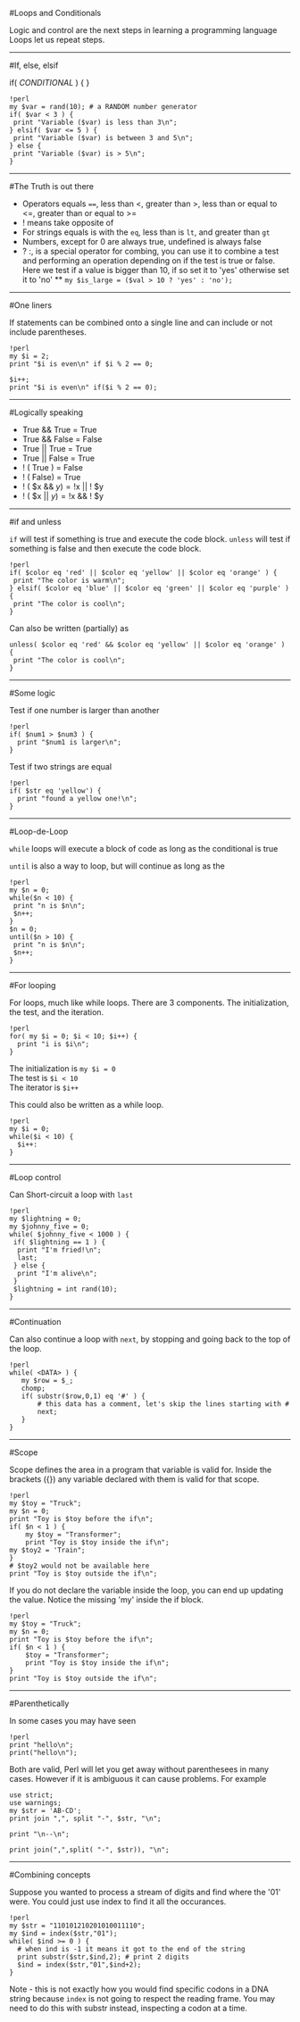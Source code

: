 #Loops and Conditionals

Logic and control are the next steps in learning a programming language
Loops let us repeat steps.


---
#If, else, elsif

if( *CONDITIONAL* ) {
}

    !perl
    my $var = rand(10); # a RANDOM number generator
    if( $var < 3 ) {
     print "Variable ($var) is less than 3\n";
    } elsif( $var <= 5 ) {
     print "Variable ($var) is between 3 and 5\n";
    } else {
     print "Variable ($var) is > 5\n";
    }

---
#The Truth is out there

* Operators equals `==`, less than <, greater than >, less than or equal to <=, greater than or equal to >=   
* ! means take opposite of
* For strings equals is with the `eq`, less than is `lt`, and greater than `gt` 
* Numbers, except for 0 are always true, undefined is always false
* ? :, is a special operator for combing, you can use it to combine a test and performing an operation depending on if the test is true or false. Here we test if a value is bigger than 10, if so set it to 'yes' otherwise set it to 'no'
** `my $is_large = ($val > 10 ? 'yes' : 'no');`

---
#One liners

If statements can be combined onto a single line and can include or not include parentheses.

    !perl
    my $i = 2;
    print "$i is even\n" if $i % 2 == 0;

    $i++;
    print "$i is even\n" if($i % 2 == 0);

---
#Logically speaking

* True && True = True
* True && False = False
* True || True = True
* True || False = True
* ! ( True ) = False
* ! ( False) = True
* ! ( $x && $y ) = !$x || ! $y
* ! ( $x || $y ) = !$x && ! $y

---
#if and unless

`if` will test if something is true and execute the code block. `unless` will test if something is false and then execute the code block.

    !perl
    if( $color eq 'red' || $color eq 'yellow' || $color eq 'orange' ) {
     print "The color is warm\n";
    } elsif( $color eq 'blue' || $color eq 'green' || $color eq 'purple' ) {
     print "The color is cool\n";
    }

Can also be written (partially) as

    unless( $color eq 'red' && $color eq 'yellow' || $color eq 'orange' ) {
     print "The color is cool\n";
    }

---
#Some logic

Test if one number is larger than another

    !perl
    if( $num1 > $num3 ) {
      print "$num1 is larger\n";
    }

Test if two strings are equal

    !perl
    if( $str eq 'yellow') {
      print "found a yellow one!\n";
    }


---
#Loop-de-Loop

`while` loops will execute a block of code as long as the conditional is true

`until` is also a way to loop, but will continue as long as the 

    !perl
    my $n = 0;
    while($n < 10) {
     print "n is $n\n";
     $n++;
    }
    $n = 0;
    until($n > 10) {
     print "n is $n\n";
     $n++;
    }
---
#For looping

For loops, much like while loops. There are 3 components. The initialization, the test, and the iteration.

    !perl
    for( my $i = 0; $i < 10; $i++) {
      print "i is $i\n";
    }

The initialization is `my $i = 0`  
The test is `$i < 10`  
The iterator is `$i++`

This could also be written as a while loop.

    !perl
    my $i = 0;
    while($i < 10) {
      $i++:
    }

---
#Loop control

Can Short-circuit a loop with `last`  

    !perl
    my $lightning = 0;
    my $johnny_five = 0;
    while( $johnny_five < 1000 ) {
     if( $lightning == 1 ) {
      print "I'm fried!\n";
      last;
     } else {
      print "I'm alive\n";
     }
     $lightning = int rand(10);
    }

---
#Continuation

Can also continue a loop with `next`, by stopping and going back to the top of the loop.

    !perl
    while( <DATA> ) {
       my $row = $_;
       chomp;
       if( substr($row,0,1) eq '#' ) {
       	   # this data has a comment, let's skip the lines starting with #
           next;
       }
    }
  
---
#Scope 

Scope defines the area in a program that variable is valid for. Inside
the brackets ({}) any variable declared with them is valid for that
scope.

    !perl
    my $toy = "Truck";
    my $n = 0;
    print "Toy is $toy before the if\n";
    if( $n < 1 ) {
        my $toy = "Transformer";
        print "Toy is $toy inside the if\n";
	my $toy2 = 'Train";
    }
    # $toy2 would not be available here
    print "Toy is $toy outside the if\n";


If you do not declare the variable inside the loop, you can end up updating the value. Notice the missing 'my' inside the if block.

    !perl
    my $toy = "Truck";
    my $n = 0;
    print "Toy is $toy before the if\n";
    if( $n < 1 ) {
        $toy = "Transformer";
        print "Toy is $toy inside the if\n";
    }
    print "Toy is $toy outside the if\n";


---
#Parenthetically

In some cases you may have seen 

    !perl
    print "hello\n";
    print("hello\n");

Both are valid, Perl will let you get away without parenthesees in many cases. However if it is ambiguous it can cause problems. For example

    use strict;
    use warnings;
    my $str = 'AB-CD';
    print join ",", split "-", $str, "\n";

    print "\n--\n";

    print join(",",split( "-", $str)), "\n";

---
#Combining concepts

Suppose you wanted to process a stream of digits and find where the '01' were.
You could just use index to find it all the occurances.


    !perl
    my $str = "110101210201010011110";
    my $ind = index($str,"01");
    while( $ind >= 0 ) {
      # when ind is -1 it means it got to the end of the string
      print substr($str,$ind,2); # print 2 digits
      $ind = index($str,"01",$ind+2);
    }

Note - this is not exactly how you would find specific codons in a DNA
string because `index` is not going to respect the reading frame.
You may need to do this with substr instead, inspecting a codon at a time.

